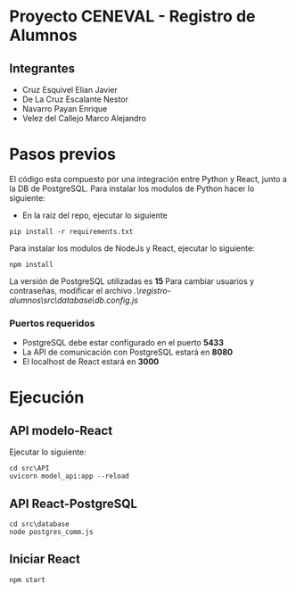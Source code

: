 # Proyecto CENEVAL -  Registro de Alumnos

## Integrantes
- Cruz Esquivel Elian Javier
- De La Cruz Escalante Nestor
- Navarro Payan Enrique 
- Velez del Callejo Marco Alejandro

# Pasos previos

El código esta compuesto por una integración entre Python y React, junto a la DB de PostgreSQL. 
Para instalar los modulos de Python hacer lo siguiente:
- En la raíz del repo, ejecutar lo siguiente
```console
pip install -r requirements.txt
```

Para instalar los modulos de NodeJs y React, ejecutar lo siguiente:
```console
npm install
```

La versión de PostgreSQL utilizadas es **15**
Para cambiar usuarios y contraseñas, modificar el archivo _.\registro-alumnos\src\database\db.config.js_

### Puertos requeridos
- PostgreSQL debe estar configurado en el puerto **5433**
- La API de comunicación con PostgreSQL estará en **8080**
- El localhost de React estará en **3000**

# Ejecución
## API modelo-React
Ejecutar lo siguiente:
```console
cd src\API
uvicorn model_api:app --reload
```

## API React-PostgreSQL
```console
cd src\database
node postgres_comm.js
```

## Iniciar React
```console
npm start
```